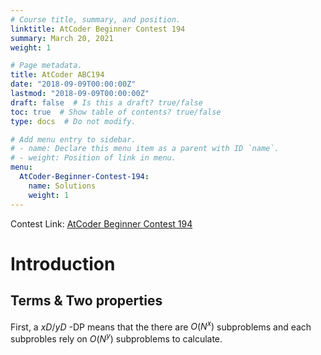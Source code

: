 ```yaml
---
# Course title, summary, and position.
linktitle: AtCoder Beginner Contest 194
summary: March 20, 2021
weight: 1

# Page metadata.
title: AtCoder ABC194
date: "2018-09-09T00:00:00Z"
lastmod: "2018-09-09T00:00:00Z"
draft: false  # Is this a draft? true/false
toc: true  # Show table of contents? true/false
type: docs  # Do not modify.

# Add menu entry to sidebar.
# - name: Declare this menu item as a parent with ID `name`.
# - weight: Position of link in menu.
menu:
  AtCoder-Beginner-Contest-194:
    name: Solutions
    weight: 1
---
```

Contest Link: [AtCoder Beginner Contest 194](https://atcoder.jp/contests/abc194) <br>

# Introduction<br>
## Terms & Two properties<br>
First, a $xD/yD$ -DP means that the there are $O(N^x)$ subproblems and each subprobles rely on $O(N^y)$ subproblems to calculate.
